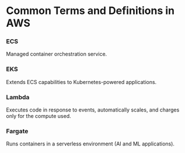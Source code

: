 # Common Terms and Definitions in AWS

### ECS
Managed container orchestration service. 

### EKS
Extends ECS capabilities to Kubernetes-powered applications. 

### Lambda
Executes code in response to events, automatically scales, and charges only for the compute used. 

### Fargate
Runs containers in a serverless environment (AI and ML applications). 

